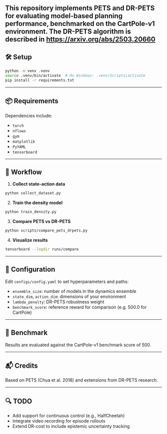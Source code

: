 
This repository implements PETS and DR-PETS for evaluating model-based planning performance, benchmarked on the CartPole-v1 environment.
The  DR-PETS algorithm is described in <https://arxiv.org/abs/2503.20660>
---

## 🛠️ Setup

```bash
python -m venv .venv
source .venv/bin/activate  # On Windows: .venv\Scripts\activate
pip install -r requirements.txt
```

---

## 📦 Requirements

Dependencies include:

- `torch`
- `nflows`
- `gym`
- `matplotlib`
- `PyYAML`
- `tensorboard`

---

## 🚀 Workflow

1. **Collect state-action data**

```bash
python collect_dataset.py
```

2. **Train the density model**

```bash
python train_density.py
```

3. **Compare PETS vs DR-PETS**

```bash
python scripts/compare_pets_drpets.py
```

4. **Visualize results**

```bash
tensorboard --logdir runs/compare
```

---

## 📁 Configuration

Edit `configs/config.yaml` to set hyperparameters and paths:

- `ensemble_size`: number of models in the dynamics ensemble
- `state_dim`, `action_dim`: dimensions of your environment
- `lambda_penalty`: DR-PETS robustness weight
- `benchmark_score`: reference reward for comparison (e.g. 500.0 for CartPole)

---

## 🧪 Benchmark

Results are evaluated against the CartPole-v1 benchmark score of 500.

---

## 📬 Credits

Based on PETS (Chua et al. 2018) and extensions from DR-PETS research.

---

## 🔍 TODO

- Add support for continuous control (e.g., HalfCheetah)
- Integrate video recording for episode rollouts
- Extend DR-cost to include epistemic uncertainty tracking
